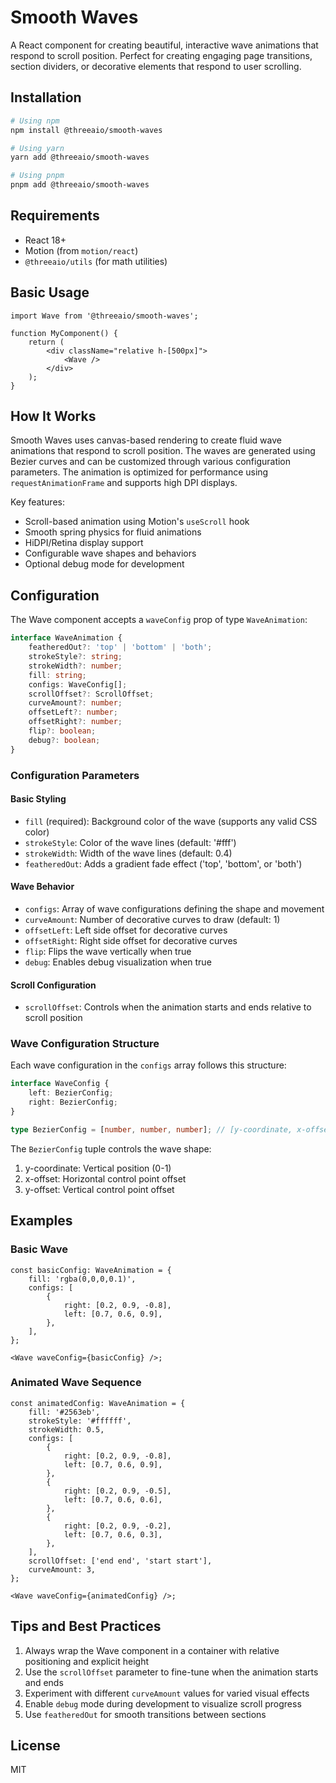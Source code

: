 # Smooth Waves

A React component for creating beautiful, interactive wave animations that respond to scroll position. Perfect for creating engaging page transitions, section dividers, or decorative elements that respond to user scrolling.

## Installation

```bash
# Using npm
npm install @threeaio/smooth-waves

# Using yarn
yarn add @threeaio/smooth-waves

# Using pnpm
pnpm add @threeaio/smooth-waves
```

## Requirements

- React 18+
- Motion (from `motion/react`)
- `@threeaio/utils` (for math utilities)

## Basic Usage

```tsx
import Wave from '@threeaio/smooth-waves';

function MyComponent() {
    return (
        <div className="relative h-[500px]">
            <Wave />
        </div>
    );
}
```

## How It Works

Smooth Waves uses canvas-based rendering to create fluid wave animations that respond to scroll position. The waves are generated using Bezier curves and can be customized through various configuration parameters. The animation is optimized for performance using `requestAnimationFrame` and supports high DPI displays.

Key features:

- Scroll-based animation using Motion's `useScroll` hook
- Smooth spring physics for fluid animations
- HiDPI/Retina display support
- Configurable wave shapes and behaviors
- Optional debug mode for development

## Configuration

The Wave component accepts a `waveConfig` prop of type `WaveAnimation`:

```typescript
interface WaveAnimation {
    featheredOut?: 'top' | 'bottom' | 'both';
    strokeStyle?: string;
    strokeWidth?: number;
    fill: string;
    configs: WaveConfig[];
    scrollOffset?: ScrollOffset;
    curveAmount?: number;
    offsetLeft?: number;
    offsetRight?: number;
    flip?: boolean;
    debug?: boolean;
}
```

### Configuration Parameters

#### Basic Styling

- `fill` (required): Background color of the wave (supports any valid CSS color)
- `strokeStyle`: Color of the wave lines (default: '#fff')
- `strokeWidth`: Width of the wave lines (default: 0.4)
- `featheredOut`: Adds a gradient fade effect ('top', 'bottom', or 'both')

#### Wave Behavior

- `configs`: Array of wave configurations defining the shape and movement
- `curveAmount`: Number of decorative curves to draw (default: 1)
- `offsetLeft`: Left side offset for decorative curves
- `offsetRight`: Right side offset for decorative curves
- `flip`: Flips the wave vertically when true
- `debug`: Enables debug visualization when true

#### Scroll Configuration

- `scrollOffset`: Controls when the animation starts and ends relative to scroll position

### Wave Configuration Structure

Each wave configuration in the `configs` array follows this structure:

```typescript
interface WaveConfig {
    left: BezierConfig;
    right: BezierConfig;
}

type BezierConfig = [number, number, number]; // [y-coordinate, x-offset, y-offset]
```

The `BezierConfig` tuple controls the wave shape:

1. y-coordinate: Vertical position (0-1)
2. x-offset: Horizontal control point offset
3. y-offset: Vertical control point offset

## Examples

### Basic Wave

```tsx
const basicConfig: WaveAnimation = {
    fill: 'rgba(0,0,0,0.1)',
    configs: [
        {
            right: [0.2, 0.9, -0.8],
            left: [0.7, 0.6, 0.9],
        },
    ],
};

<Wave waveConfig={basicConfig} />;
```

### Animated Wave Sequence

```tsx
const animatedConfig: WaveAnimation = {
    fill: '#2563eb',
    strokeStyle: '#ffffff',
    strokeWidth: 0.5,
    configs: [
        {
            right: [0.2, 0.9, -0.8],
            left: [0.7, 0.6, 0.9],
        },
        {
            right: [0.2, 0.9, -0.5],
            left: [0.7, 0.6, 0.6],
        },
        {
            right: [0.2, 0.9, -0.2],
            left: [0.7, 0.6, 0.3],
        },
    ],
    scrollOffset: ['end end', 'start start'],
    curveAmount: 3,
};

<Wave waveConfig={animatedConfig} />;
```

## Tips and Best Practices

1. Always wrap the Wave component in a container with relative positioning and explicit height
2. Use the `scrollOffset` parameter to fine-tune when the animation starts and ends
3. Experiment with different `curveAmount` values for varied visual effects
4. Enable `debug` mode during development to visualize scroll progress
5. Use `featheredOut` for smooth transitions between sections

## License

MIT
